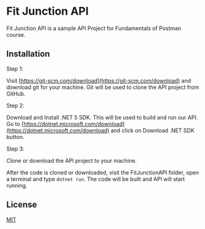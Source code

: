 ﻿# Fit Junction API

Fit Junction API is a sample API Project for Fundamentals of Postman course.

## Installation

Step 1: 

Visit [https://git-scm.com/download](https://git-scm.com/download) and download git for your machine. Git will be used to clone the API project from GitHub.

Step 2: 

Download and Install .NET 5 SDK. This will be used to build and run our API. Go to [https://dotnet.microsoft.com/download](https://dotnet.microsoft.com/download) and click on Download .NET SDK button. 

Step 3: 

Clone or download the API project to your machine.

After the code is cloned or downloaded, visit the FitJunctionAPI folder, open a terminal and type `dotnet run`. The code will be built and API will start running.




## License
[MIT](https://choosealicense.com/licenses/mit/)